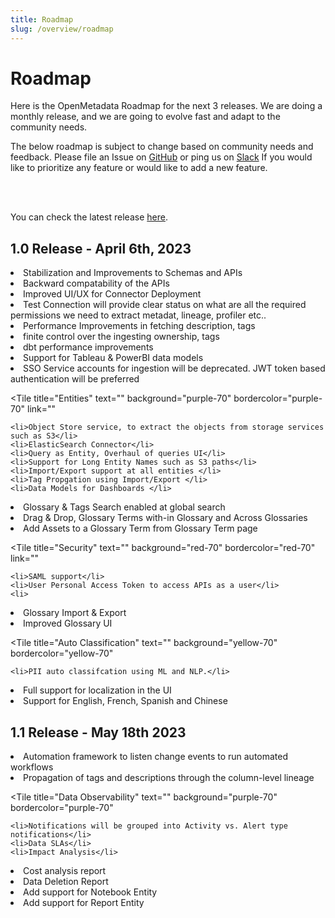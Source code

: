 ```yaml
---
title: Roadmap
slug: /overview/roadmap
---
```


# Roadmap

Here is the OpenMetadata Roadmap for the next 3 releases. We are doing a monthly release, and we are going to evolve fast
and adapt to the community needs.

The below roadmap is subject to change based on community needs and feedback. Please file an Issue on [GitHub](https://github.com/open-metadata/OpenMetadata/issues) 
or ping us on [Slack](https://slack.open-metadata.org/) If you would like to prioritize any feature or would like to add a new feature.

<br></br>

You can check the latest release [here](/overview/releases).


## 1.0 Release - April 6th, 2023

<TileContainer>
   <Tile
    title="APIs & Schema"
    text=""
    background="yellow-70"
    bordercolor="yellow-70"
    link=""
  >
    <li>Stabilization and Improvements to Schemas and APIs</li>
    <li>Backward compatability of the APIs </li>
  </Tile>
    <Tile
    title="Ingestion"
    text=""
    background="green-70"
    bordercolor="green-70"
  >
  	 <li> Improved UI/UX for Connector Deployment</li>
  	 <li> Test Connection will provide clear status on what are all the required permissions we need to extract metadat, lineage, profiler etc.. </li>
    <li> Performance Improvements in fetching description, tags </li>
    <li> finite control over the ingesting ownership, tags </li>
    <li> dbt performance improvements </li>
    <li> Support for Tableau & PowerBI data models </li>
    <li> SSO Service accounts for ingestion will be deprecated. JWT token based authentication will be preferred </li>
  </Tile>

  <Tile
    title="Entities"
    text=""
    background="purple-70"
    bordercolor="purple-70"
    link=""
  >
    <li>Object Store service, to extract the objects from storage services such as S3</li>
    <li>ElasticSearch Connector</li>
    <li>Query as Entity, Overhaul of queries UI</li>
    <li>Support for Long Entity Names such as S3 paths</li>
    <li>Import/Export support at all entities </li>
    <li>Tag Propgation using Import/Export </li>
    <li>Data Models for Dashboards </li>
  </Tile>
    <Tile
    title="Glossary"
    text=""
    background="green-70"
    bordercolor="green-70"
  >
  	 <li> Glossary & Tags Search enabled at global search</li>
    <li> Drag & Drop, Glossary Terms with-in Glossary and Across Glossaries </li>    
    <li> Add Assets to a Glossary Term from Glossary Term page </li>
  </Tile>
  
  <Tile
    title="Security"
    text=""
    background="red-70"
    bordercolor="red-70"
    link=""
  >
    <li>SAML support</li>
    <li>User Personal Access Token to access APIs as a user</li>
    <li>
  </Tile>
    <Tile
    title="Glossary"
    text=""
    background="green-70"
    bordercolor="green-70"
  >
  	 <li> Glossary Import & Export</li>
    <li> Improved Glossary UI </li>
  </Tile>

  <Tile
    title="Auto Classification"
    text=""
    background="yellow-70"
    bordercolor="yellow-70"
  >
    <li>PII auto classifcation using ML and NLP.</li>
  </Tile>
  <Tile
    title="Localization"
    text=""
    background="purple-70"
    bordercolor="purple-70"
  >
    <li>Full support for localization in the UI</li>
    <li>Support for English, French, Spanish and Chinese</li>
  </Tile>
</TileContainer>

## 1.1 Release - May 18th 2023

<TileContainer>
  <Tile
    title="Automation"
    text=""
    background="yellow-70"
    bordercolor="yellow-70"
  >
    <li>Automation framework to listen change events to run automated workflows</li>
  </Tile>
   <Tile
    title="Lineage"
    text=""
    background="purple-70"
    bordercolor="purple-70"
    link=""
    size="half"
  >
    <li>Propagation of tags and descriptions through the column-level lineage</li>
  </Tile>

  <Tile
    title="Data Observability"
    text=""
    background="purple-70"
    bordercolor="purple-70"
  >
    <li>Notifications will be grouped into Activity vs. Alert type notifications</li>
    <li>Data SLAs</li>
    <li>Impact Analysis</li>
  </Tile>
  <Tile
    title="Data Insights"
    text=""
    background="pink-70"
    bordercolor="pink-70"
  >
    <li>Cost analysis report</li>
    <li>Data Deletion Report</li>
  </Tile>
  <Tile
    title="Entities"
    text=""
    background="green-70"
    bordercolor="green-70"
  >
  <li> Add support for Notebook Entity </li>
  <li> Add support for Report Entity </li>
  </Tile>
 </TileContainer>
